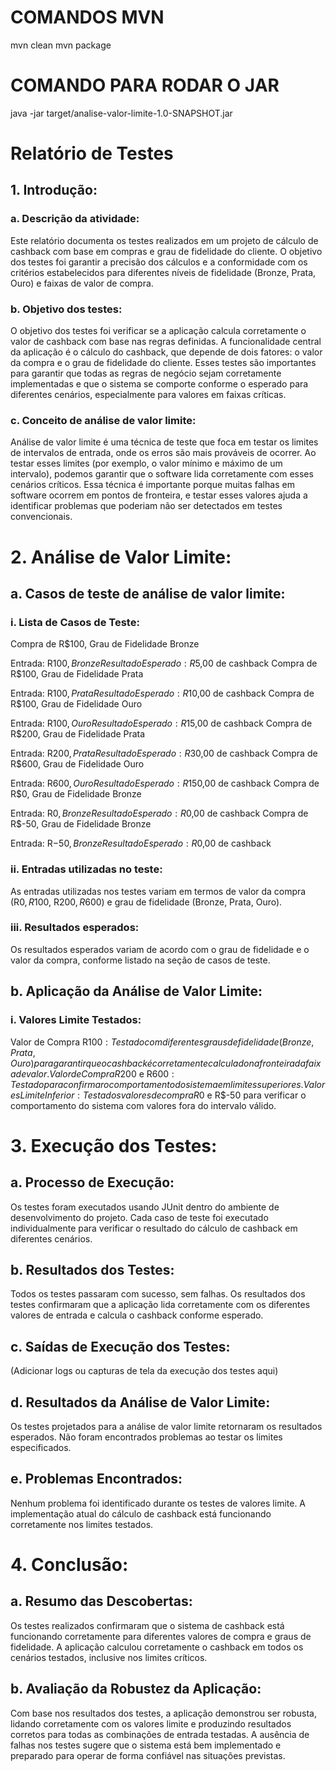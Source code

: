 # COMANDOS MVN

mvn clean
mvn package

# COMANDO PARA RODAR O JAR

java -jar target/analise-valor-limite-1.0-SNAPSHOT.jar


# Relatório de Testes
## 1. Introdução:
### a. Descrição da atividade:
Este relatório documenta os testes realizados em um projeto de cálculo de cashback com base em compras e grau de fidelidade do cliente. O objetivo dos testes foi garantir a precisão dos cálculos e a conformidade com os critérios estabelecidos para diferentes níveis de fidelidade (Bronze, Prata, Ouro) e faixas de valor de compra.

### b. Objetivo dos testes:
O objetivo dos testes foi verificar se a aplicação calcula corretamente o valor de cashback com base nas regras definidas. A funcionalidade central da aplicação é o cálculo do cashback, que depende de dois fatores: o valor da compra e o grau de fidelidade do cliente. Esses testes são importantes para garantir que todas as regras de negócio sejam corretamente implementadas e que o sistema se comporte conforme o esperado para diferentes cenários, especialmente para valores em faixas críticas.

### c. Conceito de análise de valor limite:
Análise de valor limite é uma técnica de teste que foca em testar os limites de intervalos de entrada, onde os erros são mais prováveis de ocorrer. Ao testar esses limites (por exemplo, o valor mínimo e máximo de um intervalo), podemos garantir que o software lida corretamente com esses cenários críticos. Essa técnica é importante porque muitas falhas em software ocorrem em pontos de fronteira, e testar esses valores ajuda a identificar problemas que poderiam não ser detectados em testes convencionais.

# 2. Análise de Valor Limite:
## a. Casos de teste de análise de valor limite:
### i. Lista de Casos de Teste:
Compra de R$100, Grau de Fidelidade Bronze

Entrada: R$100, Bronze
Resultado Esperado: R$5,00 de cashback
Compra de R$100, Grau de Fidelidade Prata

Entrada: R$100, Prata
Resultado Esperado: R$10,00 de cashback
Compra de R$100, Grau de Fidelidade Ouro

Entrada: R$100, Ouro
Resultado Esperado: R$15,00 de cashback
Compra de R$200, Grau de Fidelidade Prata

Entrada: R$200, Prata
Resultado Esperado: R$30,00 de cashback
Compra de R$600, Grau de Fidelidade Ouro

Entrada: R$600, Ouro
Resultado Esperado: R$150,00 de cashback
Compra de R$0, Grau de Fidelidade Bronze

Entrada: R$0, Bronze
Resultado Esperado: R$0,00 de cashback
Compra de R$-50, Grau de Fidelidade Bronze

Entrada: R$-50, Bronze
Resultado Esperado: R$0,00 de cashback
### ii. Entradas utilizadas no teste:
As entradas utilizadas nos testes variam em termos de valor da compra (R$0, R$100, R$200, R$600) e grau de fidelidade (Bronze, Prata, Ouro).

### iii. Resultados esperados:
Os resultados esperados variam de acordo com o grau de fidelidade e o valor da compra, conforme listado na seção de casos de teste.

## b. Aplicação da Análise de Valor Limite:
### i. Valores Limite Testados:
Valor de Compra R$100: Testado com diferentes graus de fidelidade (Bronze, Prata, Ouro) para garantir que o cashback é corretamente calculado na fronteira da faixa de valor.
Valor de Compra R$200 e R$600: Testado para confirmar o comportamento do sistema em limites superiores.
Valores Limite Inferior: Testados valores de compra R$0 e R$-50 para verificar o comportamento do sistema com valores fora do intervalo válido.

# 3. Execução dos Testes:
## a. Processo de Execução:
Os testes foram executados usando JUnit dentro do ambiente de desenvolvimento do projeto. Cada caso de teste foi executado individualmente para verificar o resultado do cálculo de cashback em diferentes cenários.

## b. Resultados dos Testes:
Todos os testes passaram com sucesso, sem falhas. Os resultados dos testes confirmaram que a aplicação lida corretamente com os diferentes valores de entrada e calcula o cashback conforme esperado.

## c. Saídas de Execução dos Testes:
(Adicionar logs ou capturas de tela da execução dos testes aqui)

## d. Resultados da Análise de Valor Limite:
Os testes projetados para a análise de valor limite retornaram os resultados esperados. Não foram encontrados problemas ao testar os limites especificados.

## e. Problemas Encontrados:
Nenhum problema foi identificado durante os testes de valores limite. A implementação atual do cálculo de cashback está funcionando corretamente nos limites testados.

# 4. Conclusão:
## a. Resumo das Descobertas:
Os testes realizados confirmaram que o sistema de cashback está funcionando corretamente para diferentes valores de compra e graus de fidelidade. A aplicação calculou corretamente o cashback em todos os cenários testados, inclusive nos limites críticos.

## b. Avaliação da Robustez da Aplicação:
Com base nos resultados dos testes, a aplicação demonstrou ser robusta, lidando corretamente com os valores limite e produzindo resultados corretos para todas as combinações de entrada testadas. A ausência de falhas nos testes sugere que o sistema está bem implementado e preparado para operar de forma confiável nas situações previstas.
